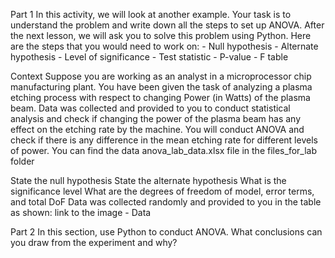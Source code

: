 Part 1
In this activity, we will look at another example. Your task is to understand the problem and write down all the steps to set up ANOVA. After the next lesson, we will ask you to solve this problem using Python. Here are the steps that you would need to work on: - Null hypothesis - Alternate hypothesis - Level of significance - Test statistic - P-value - F table

Context
Suppose you are working as an analyst in a microprocessor chip manufacturing plant. You have been given the task of analyzing a plasma etching process with respect to changing Power (in Watts) of the plasma beam. Data was collected and provided to you to conduct statistical analysis and check if changing the power of the plasma beam has any effect on the etching rate by the machine. You will conduct ANOVA and check if there is any difference in the mean etching rate for different levels of power. You can find the data anova_lab_data.xlsx file in the files_for_lab folder

State the null hypothesis
State the alternate hypothesis
What is the significance level
What are the degrees of freedom of model, error terms, and total DoF
Data was collected randomly and provided to you in the table as shown: link to the image - Data

Part 2
In this section, use Python to conduct ANOVA.
What conclusions can you draw from the experiment and why?
